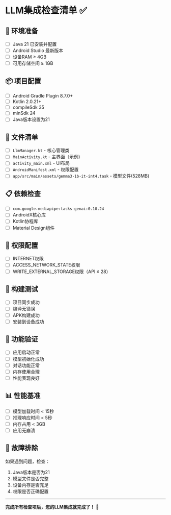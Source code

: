 # LLM集成检查清单 ✅

## 🔧 环境准备
- [ ] Java 21 已安装并配置
- [ ] Android Studio 最新版本
- [ ] 设备RAM ≥ 4GB
- [ ] 可用存储空间 ≥ 1GB

## 📦 项目配置
- [ ] Android Gradle Plugin 8.7.0+
- [ ] Kotlin 2.0.21+
- [ ] compileSdk 35
- [ ] minSdk 24
- [ ] Java版本设置为21

## 📁 文件清单
- [ ] `LlmManager.kt` - 核心管理类
- [ ] `MainActivity.kt` - 主界面（示例）
- [ ] `activity_main.xml` - UI布局
- [ ] `AndroidManifest.xml` - 权限配置
- [ ] `app/src/main/assets/gemma3-1b-it-int4.task` - 模型文件(528MB)

## 📋 依赖检查
- [ ] `com.google.mediapipe:tasks-genai:0.10.24`
- [ ] AndroidX核心库
- [ ] Kotlin协程库
- [ ] Material Design组件

## 🔑 权限配置
- [ ] INTERNET权限
- [ ] ACCESS_NETWORK_STATE权限
- [ ] WRITE_EXTERNAL_STORAGE权限（API ≤ 28）

## 🚀 构建测试
- [ ] 项目同步成功
- [ ] 编译无错误
- [ ] APK构建成功
- [ ] 安装到设备成功

## 🧪 功能验证
- [ ] 应用启动正常
- [ ] 模型初始化成功
- [ ] 对话功能正常
- [ ] 内存使用合理
- [ ] 性能表现良好

## 📊 性能基准
- [ ] 模型加载时间 < 15秒
- [ ] 推理响应时间 < 5秒
- [ ] 内存占用 < 3GB
- [ ] 应用无崩溃

## 🔧 故障排除
如果遇到问题，检查：
1. Java版本是否为21
2. 模型文件是否完整
3. 设备内存是否充足
4. 权限是否正确配置

---
**完成所有检查项后，您的LLM集成就完成了！** 🎉 